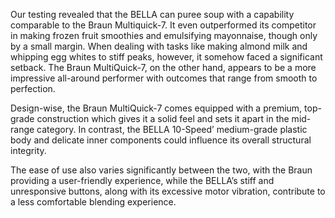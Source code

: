Our testing revealed that the BELLA can puree soup with a capability comparable to the Braun Multiquick-7. It even outperformed its competitor in making frozen fruit smoothies and emulsifying mayonnaise, though only by a small margin. When dealing with tasks like making almond milk and whipping egg whites to stiff peaks, however, it somehow faced a significant setback. The Braun MultiQuick-7, on the other hand, appears to be a more impressive all-around performer with outcomes that range from smooth to perfection.

Design-wise, the Braun MultiQuick-7 comes equipped with a premium, top-grade construction which gives it a solid feel and sets it apart in the mid-range category. In contrast, the BELLA 10-Speed’ medium-grade plastic body and delicate inner components could influence its overall structural integrity.

The ease of use also varies significantly between the two, with the Braun providing a user-friendly experience, while the BELLA’s stiff and unresponsive buttons, along with its excessive motor vibration, contribute to a less comfortable blending experience.